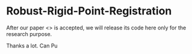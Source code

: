 # Robust-Rigid-Point-Registration

After our paper <<Rigid Point Registration based on Convolution of Adaptive Gaussian Mixture Models >> is accepted, we will release its code here only for the research purpose.

Thanks a lot.
Can Pu

